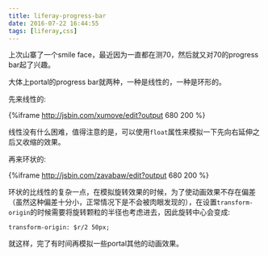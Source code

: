 ```yaml
---
title: liferay-progress-bar
date: 2016-07-22 16:44:55
tags: [liferay,css]
---
```

上次山寨了一个smile face，最近因为一直都在测70，然后就又对70的progress bar起了兴趣。

大体上portal的progress bar就两种，一种是线性的，一种是环形的。

<!--more-->

先来线性的:

{%iframe http://jsbin.com/xumove/edit?output 680 200
%}

线性没有什么困难，值得注意的是，可以使用``float``属性来模拟一下先向右延伸之后又收缩的效果。

再来环状的:

{%iframe http://jsbin.com/zavabaw/edit?output 680 200
%}

环状的比线性的复杂一点，在模拟旋转效果的时候，为了使动画效果不存在偏差（虽然这种偏差十分小，正常情况下是不会被肉眼发现的），在设置``transform-origin``的时候需要将旋转颗粒的半径也考虑进去，因此旋转中心会变成:
```
transform-origin: $r/2 50px;
```

就这样，完了有时间再模拟一些portal其他的动画效果。


